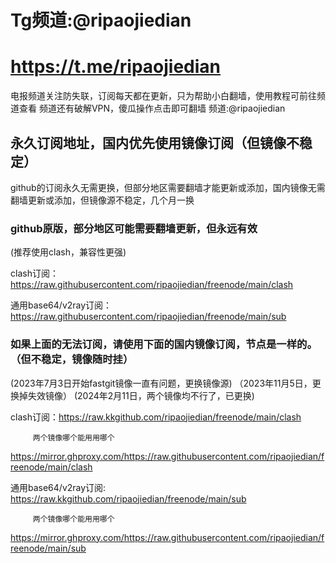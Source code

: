 # Tg频道:@ripaojiedian
# https://t.me/ripaojiedian
电报频道关注防失联，订阅每天都在更新，只为帮助小白翻墙，使用教程可前往频道查看
频道还有破解VPN，傻瓜操作点击即可翻墙
频道:@ripaojiedian

## 永久订阅地址，国内优先使用镜像订阅（但镜像不稳定）
github的订阅永久无需更换，但部分地区需要翻墙才能更新或添加，国内镜像无需翻墙更新或添加，但镜像源不稳定，几个月一换

### github原版，部分地区可能需要翻墙更新，但永远有效
(推荐使用clash，兼容性更强)

clash订阅：https://raw.githubusercontent.com/ripaojiedian/freenode/main/clash

通用base64/v2ray订阅：https://raw.githubusercontent.com/ripaojiedian/freenode/main/sub


### 如果上面的无法订阅，请使用下面的国内镜像订阅，节点是一样的。（但不稳定，镜像随时挂）
(2023年7月3日开始fastgit镜像一直有问题，更换镜像源)
（2023年11月5日，更换掉失效镜像）
(2024年2月11日，两个镜像均不行了，已更换)

clash订阅：https://raw.kkgithub.com/ripaojiedian/freenode/main/clash
         
         两个镜像哪个能用用哪个
https://mirror.ghproxy.com/https://raw.githubusercontent.com/ripaojiedian/freenode/main/clash

通用base64/v2ray订阅: https://raw.kkgithub.com/ripaojiedian/freenode/main/sub
       
         两个镜像哪个能用用哪个
https://mirror.ghproxy.com/https://raw.githubusercontent.com/ripaojiedian/freenode/main/sub
